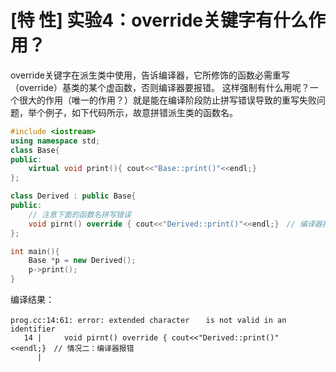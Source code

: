# [特 性] 实验4：override关键字有什么作用？

override关键字在派生类中使用，告诉编译器，它所修饰的函数必需重写（override）基类的某个虚函数，否则编译器要报错。 这样强制有什么用呢？一个很大的作用（唯一的作用？）就是能在编译阶段防止拼写错误导致的重写失败问题，举个例子，如下代码所示，故意拼错派生类的函数名。

```cpp
#include <iostream>
using namespace std;
class Base{
public:
    virtual void print(){ cout<<"Base::print()"<<endl;}
};

class Derived : public Base{
public:
    // 注意下面的函数名拼写错误
    void pirnt() override { cout<<"Derived::print()"<<endl;}　// 编译器报错
};

int main(){
    Base *p = new Derived();
    p->print();
}
```

编译结果：

```
prog.cc:14:61: error: extended character 　 is not valid in an identifier
   14 |     void pirnt() override { cout<<"Derived::print()"<<endl;}　// 情况二：编译器报错
      |         
```